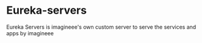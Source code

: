 # Eureka-servers
Eureka Servers is imagineee's own custom server to serve the services and apps by imagineee
